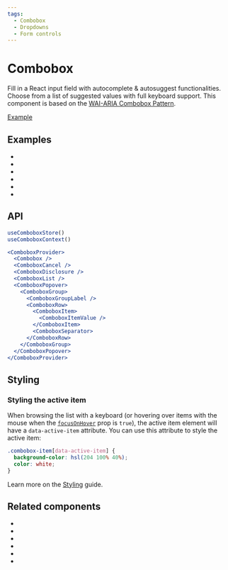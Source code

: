 ```yaml
---
tags:
  - Combobox
  - Dropdowns
  - Form controls
---
```


# Combobox

<div data-description>

Fill in a React input field with autocomplete &amp; autosuggest functionalities. Choose from a list of suggested values with full keyboard support. This component is based on the [WAI-ARIA Combobox Pattern](https://www.w3.org/WAI/ARIA/apg/patterns/combobox/).

</div>

<div data-tags></div>

<a href="../examples/combobox/index.tsx" data-playground>Example</a>

## Examples

<div data-cards="examples">

- [](/examples/combobox-filtering)
- [](/examples/combobox-animated)
- [](/examples/combobox-group)
- [](/examples/combobox-disclosure)
- [](/examples/combobox-links)
- [](/examples/combobox-multiple)

</div>

## API

```jsx
useComboboxStore()
useComboboxContext()

<ComboboxProvider>
  <Combobox />
  <ComboboxCancel />
  <ComboboxDisclosure />
  <ComboboxList />
  <ComboboxPopover>
    <ComboboxGroup>
      <ComboboxGroupLabel />
      <ComboboxRow>
        <ComboboxItem>
          <ComboboxItemValue />
        </ComboboxItem>
        <ComboboxSeparator>
      </ComboboxRow>
    </ComboboxGroup>
  </ComboboxPopover>
</ComboboxProvider>
```

## Styling

### Styling the active item

When browsing the list with a keyboard (or hovering over items with the mouse when the [`focusOnHover`](/reference/combobox-item#focusonhover) prop is `true`), the active item element will have a `data-active-item` attribute. You can use this attribute to style the active item:

```css
.combobox-item[data-active-item] {
  background-color: hsl(204 100% 40%);
  color: white;
}
```

Learn more on the [Styling](/guide/styling) guide.

## Related components

<div data-cards="components">

- [](/components/button)
- [](/components/dialog)
- [](/components/form)
- [](/components/menu)
- [](/components/select)
- [](/components/composite)

</div>
